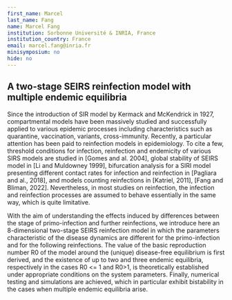 ```yaml
---
first_name: Marcel
last_name: Fang
name: Marcel Fang
institution: Sorbonne Université & INRIA, France
institution_country: France
email: marcel.fang@inria.fr
minisymposium: no
hide: no
---
```


## A two-stage SEIRS reinfection model with multiple endemic equilibria

Since the introduction of SIR model by Kermack and McKendrick in 1927, compartmental models have been massively studied and successfully applied to various epidemic processes including characteristics such as quarantine, vaccination, variants, cross-immunity. Recently, a particular attention has been paid to reinfection models in epidemiology. To cite a few, threshold conditions for infection, reinfection and endemicity of various SIRS models are studied in [Gomes and al. 2004], global stability of SEIRS model in [Li and Muldowney 1999], bifurcation analysis for a SIRI model presenting different contact rates for infection and reinfection in [Pagliara and al., 2018], and models counting reinfections in [Katriel, 2011], [Fang and Bliman, 2022]. Nevertheless, in most studies on reinfection, the infection and reinfection processes are assumed to behave essentially in the same way, which is quite limitative.
 
 With the aim of understanding the effects induced by differences between the stage of primo-infection and further reinfections,
 we introduce here an 8-dimensional two-stage SEIRS reinfection model in which the parameters characteristic of the disease dynamics are different for the primo-infection and for the following reinfections.
 The value of the basic reproduction number R0 of the model around the (unique) disease-free equilibrium
 is first derived, and the existence of up to two and three endemic equilibria, respectively in the cases R0 &lt;= 1 and R0&gt;1, is theoretically established under appropriate conditions on the system parameters.
 Finally, numerical testing and simulations are achieved, which in particular exhibit bistability in the cases when multiple endemic equilibria arise.


